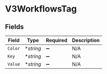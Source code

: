 # V3WorkflowsTag


## Fields

| Field              | Type               | Required           | Description        |
| ------------------ | ------------------ | ------------------ | ------------------ |
| `Color`            | **string*          | :heavy_minus_sign: | N/A                |
| `Key`              | **string*          | :heavy_minus_sign: | N/A                |
| `Value`            | **string*          | :heavy_minus_sign: | N/A                |